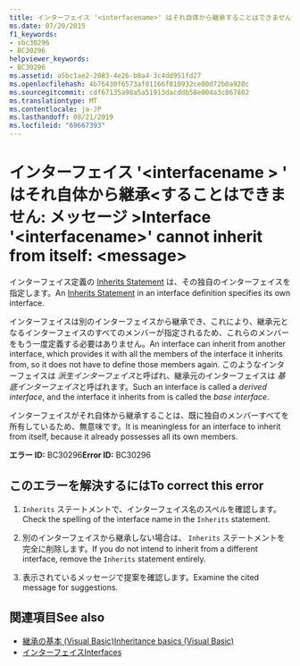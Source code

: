```yaml
---
title: インターフェイス '<interfacename>' はそれ自体から継承することはできません。<message>
ms.date: 07/20/2015
f1_keywords:
- vbc30296
- BC30296
helpviewer_keywords:
- BC30296
ms.assetid: a5bc1ae2-2083-4e26-b8a4-3c4dd951fd27
ms.openlocfilehash: 4b76430f6573af01166f010932ce80d72b0a920c
ms.sourcegitcommit: cdf67135a98a5a51913dacddb58e004a3c867802
ms.translationtype: MT
ms.contentlocale: ja-JP
ms.lasthandoff: 08/21/2019
ms.locfileid: "69667393"
---
```

# <a name="interface-interfacename-cannot-inherit-from-itself-message"></a><span data-ttu-id="b5b46-102">インターフェイス '\<interfacename > ' はそれ自体から継承\<することはできません: メッセージ ></span><span class="sxs-lookup"><span data-stu-id="b5b46-102">Interface '\<interfacename>' cannot inherit from itself: \<message></span></span>
<span data-ttu-id="b5b46-103">インターフェイス定義の [Inherits Statement](../../visual-basic/language-reference/statements/inherits-statement.md) は、その独自のインターフェイスを指定します。</span><span class="sxs-lookup"><span data-stu-id="b5b46-103">An [Inherits Statement](../../visual-basic/language-reference/statements/inherits-statement.md) in an interface definition specifies its own interface.</span></span>  
  
 <span data-ttu-id="b5b46-104">インターフェイスは別のインターフェイスから継承でき、これにより、継承元となるインターフェイスのすべてのメンバーが指定されるため、これらのメンバーをもう一度定義する必要はありません。</span><span class="sxs-lookup"><span data-stu-id="b5b46-104">An interface can inherit from another interface, which provides it with all the members of the interface it inherits from, so it does not have to define those members again.</span></span> <span data-ttu-id="b5b46-105">このようなインターフェイスは *派生インターフェイス*と呼ばれ、継承元のインターフェイスは *基底インターフェイス*と呼ばれます。</span><span class="sxs-lookup"><span data-stu-id="b5b46-105">Such an interface is called a *derived interface*, and the interface it inherits from is called the *base interface*.</span></span>  
  
 <span data-ttu-id="b5b46-106">インターフェイスがそれ自体から継承することは、既に独自のメンバーすべてを所有しているため、無意味です。</span><span class="sxs-lookup"><span data-stu-id="b5b46-106">It is meaningless for an interface to inherit from itself, because it already possesses all its own members.</span></span>  
  
 <span data-ttu-id="b5b46-107">**エラー ID:** BC30296</span><span class="sxs-lookup"><span data-stu-id="b5b46-107">**Error ID:** BC30296</span></span>  
  
## <a name="to-correct-this-error"></a><span data-ttu-id="b5b46-108">このエラーを解決するには</span><span class="sxs-lookup"><span data-stu-id="b5b46-108">To correct this error</span></span>  
  
1. <span data-ttu-id="b5b46-109">`Inherits` ステートメントで、インターフェイス名のスペルを確認します。</span><span class="sxs-lookup"><span data-stu-id="b5b46-109">Check the spelling of the interface name in the `Inherits` statement.</span></span>  
  
2. <span data-ttu-id="b5b46-110">別のインターフェイスから継承しない場合は、 `Inherits` ステートメントを完全に削除します。</span><span class="sxs-lookup"><span data-stu-id="b5b46-110">If you do not intend to inherit from a different interface, remove the `Inherits` statement entirely.</span></span>  
  
3. <span data-ttu-id="b5b46-111">表示されているメッセージで提案を確認します。</span><span class="sxs-lookup"><span data-stu-id="b5b46-111">Examine the cited message for suggestions.</span></span>  
  
## <a name="see-also"></a><span data-ttu-id="b5b46-112">関連項目</span><span class="sxs-lookup"><span data-stu-id="b5b46-112">See also</span></span>

- [<span data-ttu-id="b5b46-113">継承の基本 (Visual Basic)</span><span class="sxs-lookup"><span data-stu-id="b5b46-113">Inheritance basics (Visual Basic)</span></span>](../programming-guide/language-features/objects-and-classes/inheritance-basics.md)
- [<span data-ttu-id="b5b46-114">インターフェイス</span><span class="sxs-lookup"><span data-stu-id="b5b46-114">Interfaces</span></span>](../../visual-basic/programming-guide/language-features/interfaces/index.md)
